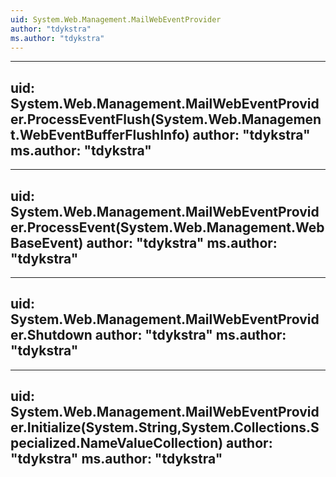 ```yaml
---
uid: System.Web.Management.MailWebEventProvider
author: "tdykstra"
ms.author: "tdykstra"
---
```


---
uid: System.Web.Management.MailWebEventProvider.ProcessEventFlush(System.Web.Management.WebEventBufferFlushInfo)
author: "tdykstra"
ms.author: "tdykstra"
---

---
uid: System.Web.Management.MailWebEventProvider.ProcessEvent(System.Web.Management.WebBaseEvent)
author: "tdykstra"
ms.author: "tdykstra"
---

---
uid: System.Web.Management.MailWebEventProvider.Shutdown
author: "tdykstra"
ms.author: "tdykstra"
---

---
uid: System.Web.Management.MailWebEventProvider.Initialize(System.String,System.Collections.Specialized.NameValueCollection)
author: "tdykstra"
ms.author: "tdykstra"
---
